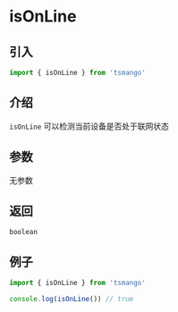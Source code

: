 # isOnLine

## 引入

```ts
import { isOnLine } from 'tsmango'
```

## 介绍

`isOnLine` 可以检测当前设备是否处于联网状态

## 参数

无参数

## 返回

`boolean`

## 例子

```ts
import { isOnLine } from 'tsmango'

console.log(isOnLine()) // true
```
